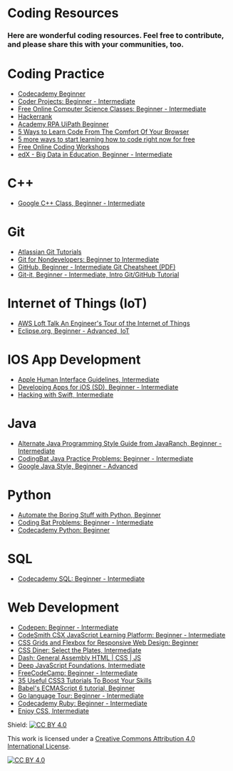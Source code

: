 <h1>Coding Resources</h1>

<h3>Here are wonderful coding resources. Feel free to contribute, and please share this with your communities, too.</h3>


# Coding Practice
- [Codecademy Beginner](https://www.codecademy.com)
- [Coder Projects: Beginner - Intermediate](http://googlecreativelab.github.io/coder-projects)
- [Free Online Computer Science Classes: Beginner - Intermediate](http://www.openculture.com/computer_science_free_courses)
- [Hackerrank](https://www.hackerrank.com)
- [Academy RPA UiPath Beginner](https://academy.uipath.com/learn/course/external/view/elearning/638/RPAStarterTraining?utm_source=girls-who-code&utm_medium=link&utm_campaign=ET19ACD&utm_term=womenwhocode)
- [5 Ways to Learn Code From The Comfort Of Your Browser](http://techcrunch.com/2012/08/21/5-ways-to-learn-code-from-the-comfort-of-your-own-browser)
- [5 more ways to start learning how to code right now for free](http://thenextweb.com/dd/2012/02/02/5-more-ways-to-start-learning-how-to-code-right-now-for-free)
- [Free Online Coding Workshops](https://codesmith.io/coding-events)
- [edX - Big Data in Education, Beginner - Intermediate](https://www.edx.org/course/big-data-education-teacherscollegex-bde1x)

# C++
- [Google C++ Class, Beginner - Intermediate](https://developers.google.com/edu/c++)

# Git
- [Atlassian Git Tutorials](https://www.atlassian.com/git)
- [Git for Nondevelopers: Beginner to Intermediate](http://anitacheng.com/git-for-non-developers)
- [GitHub, Beginner - Intermediate Git Cheatsheet (PDF)](https://training.github.com/kit/downloads/github-git-cheat-sheet.pdf)
- [Git-it, Beginner - Intermediate, Intro Git/GitHub Tutorial](https://github.com/jlord/git-it)


# Internet of Things (IoT)
- [AWS Loft Talk An Engineer's Tour of the Internet of Things](https://www.youtube.com/embed/yElH0mGzEkE)
- [Eclipse.org, Beginner - Advanced, IoT](http://iot.eclipse.org/getting-started)

# IOS App Development
- [Apple Human Interface Guidelines, Intermediate](https://developer.apple.com/design/resources)
- [Developing Apps for iOS (SD), Beginner - Intermediate](https://itunes.apple.com/itunes-u/developing-apps-for-ios-sd/id395631522)
- [Hacking with Swift, Intermediate](https://www.hackingwithswift.com)

# Java
- [Alternate Java Programming Style Guide from JavaRanch, Beginner - Intermediate](http://www.javaranch.com/style.jsp)
- [CodingBat Java Practice Problems: Beginner - Intermediate](http://codingbat.com/java)
- [Google Java Style, Beginner - Advanced](https://google.github.io/styleguide/javaguide.html)

# Python
- [Automate the Boring Stuff with Python, Beginner](https://automatetheboringstuff.com)
- [Coding Bat Problems: Beginner - Intermediate](http://codingbat.com/python)
- [Codecademy Python: Beginner](https://www.codecademy.com/learn/learn-python-3)

# SQL
- [Codecademy SQL: Beginner - Intermediate](https://www.codecademy.com/learn/learn-sql)


# Web Development
- [Codepen: Beginner - Intermediate](http://codepen.io)
- [CodeSmith CSX JavaScript Learning Platform: Beginner - Intermediate](https://csx.codesmith.io)
- [CSS Grids and Flexbox for Responsive Web Design: Beginner](https://frontendmasters.com/courses/css-grid-flexbox-v2/)
- [CSS Diner: Select the Plates, Intermediate](http://flukeout.github.io)
- [Dash: General Assembly HTML | CSS | JS](https://dash.generalassemb.ly)
- [Deep JavaScript Foundations, Intermediate](https://frontendmasters.com/courses/deep-javascript-v3/)
- [FreeCodeCamp: Beginner - Intermediate](http://www.freecodecamp.com)
- [35 Useful CSS3 Tutorials To Boost Your Skills](http://www.tripwiremagazine.com/2012/06/css3-tutorials.html)
- [Babel's ECMAScript 6 tutorial, Beginner](https://babeljs.io/docs/learn)
- [Go language Tour: Beginner - Intermediate](http://tour.golang.org/welcome/1)
- [Codecademy Ruby: Beginner - Intermediate](https://www.codecademy.com/catalog/language/ruby)
- [Enjoy CSS, Intermediate](http://enjoycss.com)



  

Shield: [![CC BY 4.0][cc-by-shield]][cc-by]

This work is licensed under a
[Creative Commons Attribution 4.0 International License][cc-by].

[![CC BY 4.0][cc-by-image]][cc-by]

[cc-by]: http://creativecommons.org/licenses/by/4.0/
[cc-by-image]: https://i.creativecommons.org/l/by/4.0/88x31.png
[cc-by-shield]: https://img.shields.io/badge/License-CC%20BY%204.0-lightgrey.svg

